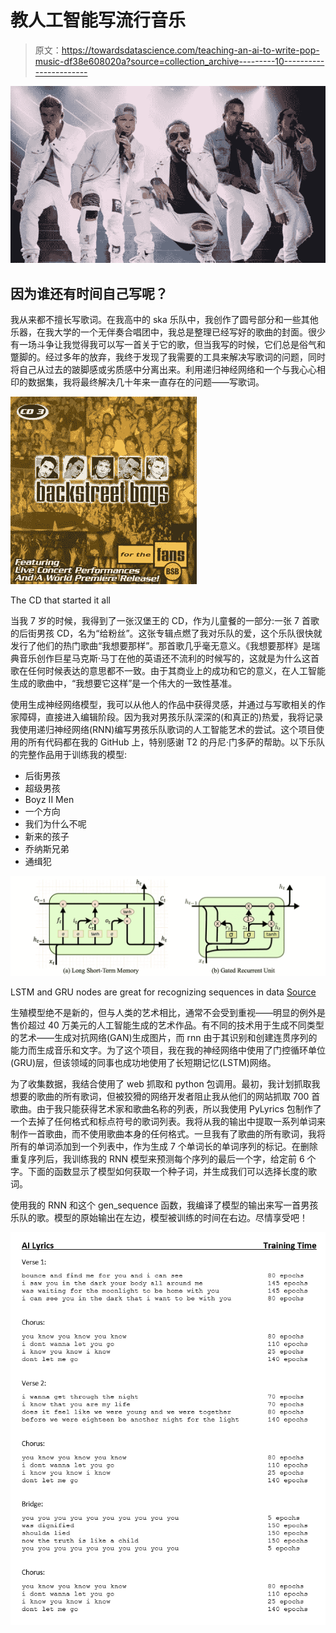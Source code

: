 # 教人工智能写流行音乐

> 原文：<https://towardsdatascience.com/teaching-an-ai-to-write-pop-music-df38e608020a?source=collection_archive---------10----------------------->

![](img/351c26f51cb3ef22b0e907d9af45c6e4.png)

## 因为谁还有时间自己写呢？

我从来都不擅长写歌词。在我高中的 ska 乐队中，我创作了圆号部分和一些其他乐器，在我大学的一个无伴奏合唱团中，我总是整理已经写好的歌曲的封面。很少有一场斗争让我觉得我可以写一首关于它的歌，但当我写的时候，它们总是俗气和蹩脚的。经过多年的放弃，我终于发现了我需要的工具来解决写歌词的问题，同时将自己从过去的跛脚感或劣质感中分离出来。利用递归神经网络和一个与我心心相印的数据集，我将最终解决几十年来一直存在的问题——写歌词。

![](img/367a8559a097fc1ad13b84f0e6dd0c87.png)

The CD that started it all

当我 7 岁的时候，我得到了一张汉堡王的 CD，作为儿童餐的一部分:一张 7 首歌的后街男孩 CD，名为“给粉丝”。这张专辑点燃了我对乐队的爱，这个乐队很快就发行了他们的热门歌曲“我想要那样”。那首歌几乎毫无意义。《我想要那样》是瑞典音乐创作巨星马克斯·马丁在他的英语还不流利的时候写的，这就是为什么这首歌在任何时候表达的意思都不一致。由于其商业上的成功和它的意义，在人工智能生成的歌曲中，“我想要它这样”是一个伟大的一致性基准。

使用生成神经网络模型，我可以从他人的作品中获得灵感，并通过与写歌相关的作家障碍，直接进入编辑阶段。因为我对男孩乐队深深的(和真正的)热爱，我将记录我使用递归神经网络(RNN)编写男孩乐队歌词的人工智能艺术的尝试。这个项目使用的所有代码都在我的 GitHub 上，特别感谢 T2 的丹尼·门多萨的帮助。以下乐队的完整作品用于训练我的模型:

*   后街男孩
*   超级男孩
*   Boyz II Men
*   一个方向
*   我们为什么不呢
*   新来的孩子
*   乔纳斯兄弟
*   通缉犯

![](img/aa2b1b14b4bf4f9fd08d1a6470066466.png)

LSTM and GRU nodes are great for recognizing sequences in data [Source](https://isaacchanghau.github.io/post/lstm-gru-formula/)

生殖模型绝不是新的，但与人类的艺术相比，通常不会受到重视——明显的例外是售价超过 40 万美元的人工智能生成的艺术作品。有不同的技术用于生成不同类型的艺术——生成对抗网络(GAN)生成图片，而 rnn 由于其识别和创建连贯序列的能力而生成音乐和文字。为了这个项目，我在我的神经网络中使用了门控循环单位(GRU)层，但该领域的同事也成功地使用了长短期记忆(LSTM)网络。

为了收集数据，我结合使用了 web 抓取和 python 包调用。最初，我计划抓取我想要的歌曲的所有歌词，但被狡猾的网络开发者阻止我从他们的网站抓取 700 首歌曲。由于我只能获得艺术家和歌曲名称的列表，所以我使用 PyLyrics 包制作了一个去掉了任何格式和标点符号的歌词列表。我将从我的输出中提取一系列单词来制作一首歌曲，而不使用歌曲本身的任何格式。一旦我有了歌曲的所有歌词，我将所有的单词添加到一个列表中，作为生成 7 个单词长的单词序列的标记。在删除重复序列后，我训练我的 RNN 模型来预测每个序列的最后一个字，给定前 6 个字。下面的函数显示了模型如何获取一个种子词，并生成我们可以选择长度的歌词。

使用我的 RNN 和这个 gen_sequence 函数，我编译了模型的输出来写一首男孩乐队的歌。模型的原始输出在左边，模型被训练的时间在右边。尽情享受吧！

![](img/f1de8a8739fb0b43e744c7ccbd466e97.png)